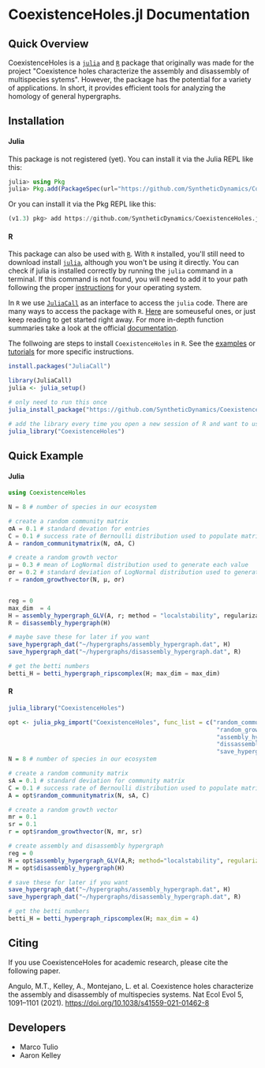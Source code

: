 # CoexistenceHoles.jl Documentation

## Quick Overview
CoexistenceHoles is a [`julia`](https://julialang.org/) and [`R`](https://www.r-project.org/) package that originally was made for the project "Coexistence holes characterize the assembly and disassembly of multispecies sytems". However, the package has the potential for a variety of applications. In short, it provides efficient tools for analyzing the homology of general hypergraphs.

## Installation

#### Julia
This package is not registered (yet).
You can install it via the Julia REPL like this:
```julia
julia> using Pkg
julia> Pkg.add(PackageSpec(url="https://github.com/SyntheticDynamics/CoexistenceHoles.jl.git", rev="master"))
```

Or you can install it via the Pkg REPL like this:
```julia
(v1.3) pkg> add https://github.com/SyntheticDynamics/CoexistenceHoles.jl.git#master
```
#### R
This package can also be used with [`R`](https://www.r-project.org/). With `R` installed, you'll still need to download install [`julia`](https://julialang.org/), although you won't be using it directly. You can check if julia is installed correctly by running the `julia` command in a terminal. If this command
is not found, you will need to add it to your path following the proper [instructions](https://julialang.org/downloads/platform/) for your operating system.

In `R` we use [`JuliaCall`](https://github.com/Non-Contradiction/JuliaCall) as an interface to access the `julia` code. There are many ways to access the package with `R`. [Here](./R_use.md) are someuseful ones, or just keep reading to get started right away. For more in-depth function summaries take a look at the official [documentation](https://cran.r-project.org/web/packages/JuliaCall/JuliaCall.pdf).

The follwoing are steps to install `CoexistenceHoles` in `R`. See the [examples](./examples.md)
or [tutorials](./tutorial.md) for more specific instructions.
```R
install.packages("JuliaCall")

library(JuliaCall)
julia <- julia_setup()

# only need to run this once
julia_install_package("https://github.com/SyntheticDynamics/CoexistenceHoles.jl.git#master")

# add the library every time you open a new session of R and want to use CoexistenceHoles
julia_library("CoexistenceHoles")
```




## Quick Example
#### Julia
```julia
using CoexistenceHoles

N = 8 # number of species in our ecosystem

# create a random community matrix
σA = 0.1 # standard devation for entries
C = 0.1 # success rate of Bernoulli distribution used to populate matrix
A = random_communitymatrix(N, σA, C)

# create a random growth vector
μ = 0.3 # mean of LogNormal distribution used to generate each value
σr = 0.2 # standard deviation of LogNormal distribution used to generate each value
r = random_growthvector(N, μ, σr)


reg = 0
max_dim  = 4
H = assembly_hypergraph_GLV(A, r; method = "localstability", regularization = reg)
R = disassembly_hypergraph(H)

# maybe save these for later if you want
save_hypergraph_dat("~/hypergraphs/assembly_hypergraph.dat", H)
save_hypergraph_dat("~/hypergraphs/disassembly_hypergraph.dat", R)

# get the betti numbers
betti_H = betti_hypergraph_ripscomplex(H; max_dim = max_dim)
```

#### R

```R
julia_library("CoexistenceHoles")

opt <- julia_pkg_import("CoexistenceHoles", func_list = c("random_communitymatrix",
                                                           "random_growthvector",
                                                           "assembly_hypergraph_GLV",
                                                           "dissassembly_hypergraph",
                                                           "save_hypergraph_dat"))
N = 8 # number of species in our ecosystem

# create a random community matrix
sA = 0.1 # standard deviation for community matrix
C = 0.1 # success rate of Bernoulli distribution used to populate matrix
A = opt$random_communitymatrix(N, sA, C)

# create a random growth vector
mr = 0.1
sr = 0.1
r = opt$random_growthvector(N, mr, sr)

# create assembly and disassembly hypergraph
reg = 0
H = opt$assembly_hypergraph_GLV(A,R; method="localstability", regularization=reg)
M = opt$disassembly_hypergraph(H)

# save these for later if you want
save_hypergraph_dat("~/hypergraphs/assembly_hypergraph.dat", H)
save_hypergraph_dat("~/hypergraphs/disassembly_hypergraph.dat", R)

# get the betti numbers
betti_H = betti_hypergraph_ripscomplex(H; max_dim = 4)
```

## Citing
If you use CoexistenceHoles for academic research, please cite the following paper.

Angulo, M.T., Kelley, A., Montejano, L. et al. Coexistence holes characterize the assembly and disassembly of multispecies systems. Nat Ecol Evol 5, 1091–1101 (2021). https://doi.org/10.1038/s41559-021-01462-8

## Developers
-  Marco Tulio
- Aaron Kelley
